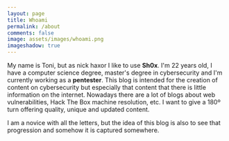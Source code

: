 ```yaml
---
layout: page
title: Whoami
permalink: /about
comments: false
image: assets/images/whoami.png
imageshadow: true
---
```


My name is Toni, but as nick haxor I like to use **Sh0x**. I'm 22 years old, I have a computer science degree, master's degree in cybersecurity and I'm currently working as a **pentester**. This blog is intended for the creation of content on cybersecurity but especially that content that there is little information on the internet. Nowadays there are a lot of blogs about web vulnerabilities, Hack The Box machine resolution, etc. I want to give a 180º turn offering quality, unique and updated content.

I am a novice with all the letters, but the idea of this blog is also to see that progression and somehow it is captured somewhere.

<a target="_blank" href="https://github.com/shoox8" class="btn btn-dark"><i class="fab fa-github"></i></a>
<a target="_blank" href="https://mobile.twitter.com/t0n1sm" class="btn btn-dark"><i class="fab fa-twitter"></i></a>